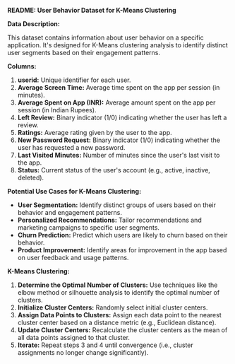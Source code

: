 **README: User Behavior Dataset for K-Means Clustering**

**Data Description:**

This dataset contains information about user behavior on a specific application. It's designed for K-Means clustering analysis to identify distinct user segments based on their engagement patterns.

**Columns:**

1. **userid:** Unique identifier for each user.
2. **Average Screen Time:** Average time spent on the app per session (in minutes).
3. **Average Spent on App (INR):** Average amount spent on the app per session (in Indian Rupees).
4. **Left Review:** Binary indicator (1/0) indicating whether the user has left a review.
5. **Ratings:** Average rating given by the user to the app.
6. **New Password Request:** Binary indicator (1/0) indicating whether the user has requested a new password.
7. **Last Visited Minutes:** Number of minutes since the user's last visit to the app.
8. **Status:** Current status of the user's account (e.g., active, inactive, deleted).

**Potential Use Cases for K-Means Clustering:**

* **User Segmentation:** Identify distinct groups of users based on their behavior and engagement patterns.
* **Personalized Recommendations:** Tailor recommendations and marketing campaigns to specific user segments.
* **Churn Prediction:** Predict which users are likely to churn based on their behavior.
* **Product Improvement:** Identify areas for improvement in the app based on user feedback and usage patterns.

**K-Means Clustering:**

1. **Determine the Optimal Number of Clusters:** Use techniques like the elbow method or silhouette analysis to identify the optimal number of clusters.
2. **Initialize Cluster Centers:** Randomly select initial cluster centers.
3. **Assign Data Points to Clusters:** Assign each data point to the nearest cluster center based on a distance metric (e.g., Euclidean distance).
4. **Update Cluster Centers:** Recalculate the cluster centers as the mean of all data points assigned to that cluster.
5. **Iterate:** Repeat steps 3 and 4 until convergence (i.e., cluster assignments no longer change significantly).
